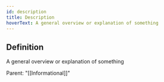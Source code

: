 ```yaml
---
id: description
title: Description
hoverText: A general overview or explanation of something
---
```

## Definition
A general overview or explanation of something

Parent: "[[Informational]]"